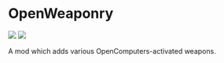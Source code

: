 # OpenWeaponry
![](http://cf.way2muchnoise.eu/openweaonry.svg)
![](http://cf.way2muchnoise.eu/versions/openweaponry.svg)

A mod which adds various OpenComputers-activated weapons.
